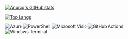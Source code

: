 [![Anurag's GitHub stats](https://github-readme-stats.vercel.app/api?username=kennethcarnes&show_icons=true&theme=transparent&hide=contribs,issues,stars&count_private=true&line_height=40&custom_title=Stats&text_bold=false)](https://github.com/anuraghazra/github-readme-stats)

[![Top Langs](https://github-readme-stats.vercel.app/api/top-langs/?username=kennethcarne&hide_progress=false&theme=transparent&langs_count=8&hide=javascript,html,css,dockerfile&custom_title=Languages)](https://github.com/anuraghazra/github-readme-stats)

![Azure](https://img.shields.io/badge/azure-%230072C6.svg?style=for-the-badge&logo=microsoftazure&logoColor=white)
![PowerShell](https://img.shields.io/badge/PowerShell-%235391FE.svg?style=for-the-badge&logo=powershell&logoColor=white)
![Microsoft Visio ](https://img.shields.io/badge/Microsoft_Visio-3955A3?style=for-the-badge&logo=microsoft-visio&logoColor=white)
![GitHub Actions](https://img.shields.io/badge/github%20actions-%232671E5.svg?style=for-the-badge&logo=githubactions&logoColor=white)
![Windows Terminal](https://img.shields.io/badge/Windows%20Terminal-%234D4D4D.svg?style=for-the-badge&logo=windows-terminal&logoColor=white)


<!--
### Hi there 👋
**kennethcarnes/kennethcarnes** is a ✨ _special_ ✨ repository because its `README.md` (this file) appears on your GitHub profile.

Here are some ideas to get you started:

- 🔭 I’m currently working on ...
- 🌱 I’m currently learning ...
- 👯 I’m looking to collaborate on ...
- 🤔 I’m looking for help with ...
- 💬 Ask me about ...
- 📫 How to reach me: ...
- 😄 Pronouns: ...
- ⚡ Fun fact: ...
-->
